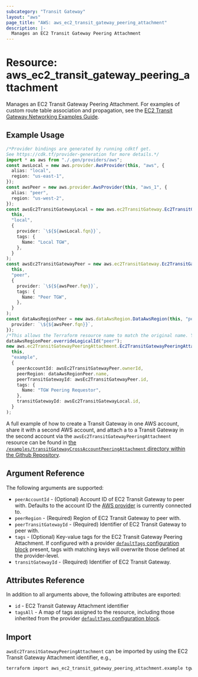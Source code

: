 ```yaml
---
subcategory: "Transit Gateway"
layout: "aws"
page_title: "AWS: aws_ec2_transit_gateway_peering_attachment"
description: |-
  Manages an EC2 Transit Gateway Peering Attachment
---
```


# Resource: aws\_ec2\_transit\_gateway\_peering\_attachment

Manages an EC2 Transit Gateway Peering Attachment.
For examples of custom route table association and propagation, see the [EC2 Transit Gateway Networking Examples Guide](https://docs.aws.amazon.com/vpc/latest/tgw/TGW_Scenarios.html).

## Example Usage

```typescript
/*Provider bindings are generated by running cdktf get.
See https://cdk.tf/provider-generation for more details.*/
import * as aws from "./.gen/providers/aws";
const awsLocal = new aws.provider.AwsProvider(this, "aws", {
  alias: "local",
  region: "us-east-1",
});
const awsPeer = new aws.provider.AwsProvider(this, "aws_1", {
  alias: "peer",
  region: "us-west-2",
});
const awsEc2TransitGatewayLocal = new aws.ec2TransitGateway.Ec2TransitGateway(
  this,
  "local",
  {
    provider: `\${${awsLocal.fqn}}`,
    tags: {
      Name: "Local TGW",
    },
  }
);
const awsEc2TransitGatewayPeer = new aws.ec2TransitGateway.Ec2TransitGateway(
  this,
  "peer",
  {
    provider: `\${${awsPeer.fqn}}`,
    tags: {
      Name: "Peer TGW",
    },
  }
);
const dataAwsRegionPeer = new aws.dataAwsRegion.DataAwsRegion(this, "peer_4", {
  provider: `\${${awsPeer.fqn}}`,
});
/*This allows the Terraform resource name to match the original name. You can remove the call if you don't need them to match.*/
dataAwsRegionPeer.overrideLogicalId("peer");
new aws.ec2TransitGatewayPeeringAttachment.Ec2TransitGatewayPeeringAttachment(
  this,
  "example",
  {
    peerAccountId: awsEc2TransitGatewayPeer.ownerId,
    peerRegion: dataAwsRegionPeer.name,
    peerTransitGatewayId: awsEc2TransitGatewayPeer.id,
    tags: {
      Name: "TGW Peering Requestor",
    },
    transitGatewayId: awsEc2TransitGatewayLocal.id,
  }
);

```

A full example of how to create a Transit Gateway in one AWS account, share it with a second AWS account, and attach a to a Transit Gateway in the second account via the `awsEc2TransitGatewayPeeringAttachment` resource can be found in [the `/examples/transitGatewayCrossAccountPeeringAttachment` directory within the Github Repository](https://github.com/hashicorp/terraform-provider-aws/tree/main/examples/transit-gateway-cross-account-peering-attachment).

## Argument Reference

The following arguments are supported:

* `peerAccountId` - (Optional) Account ID of EC2 Transit Gateway to peer with. Defaults to the account ID the [AWS provider][1] is currently connected to.
* `peerRegion` - (Required) Region of EC2 Transit Gateway to peer with.
* `peerTransitGatewayId` - (Required) Identifier of EC2 Transit Gateway to peer with.
* `tags` - (Optional) Key-value tags for the EC2 Transit Gateway Peering Attachment. If configured with a provider [`defaultTags` configuration block](https://registry.terraform.io/providers/hashicorp/aws/latest/docs#default_tags-configuration-block) present, tags with matching keys will overwrite those defined at the provider-level.
* `transitGatewayId` - (Required) Identifier of EC2 Transit Gateway.

## Attributes Reference

In addition to all arguments above, the following attributes are exported:

* `id` - EC2 Transit Gateway Attachment identifier
* `tagsAll` - A map of tags assigned to the resource, including those inherited from the provider [`defaultTags` configuration block](https://registry.terraform.io/providers/hashicorp/aws/latest/docs#default_tags-configuration-block).

## Import

`awsEc2TransitGatewayPeeringAttachment` can be imported by using the EC2 Transit Gateway Attachment identifier, e.g.,

```sh
terraform import aws_ec2_transit_gateway_peering_attachment.example tgw-attach-12345678
```

[1]: /docs/providers/aws/index.html
